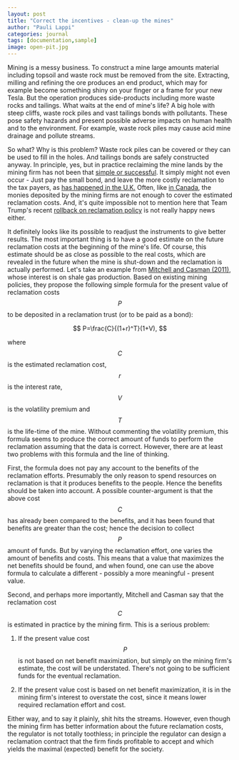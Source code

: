 ```yaml
---
layout: post
title: "Correct the incentives - clean-up the mines"
author: "Pauli Lappi"
categories: journal
tags: [documentation,sample]
image: open-pit.jpg
---
```

Mining is a messy business. To construct a mine large amounts material including topsoil and waste rock must be removed from the site.
Extracting, milling and refining the ore produces an end product, which may for example become something shiny on your finger or a frame for your new Tesla. 
But the operation produces
side-products including more waste rocks and tailings. What waits at the end of mine's life? A big hole with steep cliffs, waste rock piles and vast tailings
bonds with pollutants. These pose safety hazards and present possible adverse impacts on human health and to the environment. For example, waste rock piles may
cause acid mine drainage and pollute streams.

So what? Why is this problem? Waste rock piles can be covered or they can be used to fill in the holes. And tailings bonds are safely constructed anyway. 
In principle, yes, but in practice reclaiming the mine lands by the mining firm has not been that [simple or successful](https://www.sciencedirect.com/science/article/pii/S0301420709000531). It simply might not even occur - Just pay the 
small bond, and leave the more costly reclamation to the tax payers, as [has happened in the U.K.](https://www.theguardian.com/commentisfree/2015/apr/28/big-coal-keep-it-in-the-ground-energy-opencast-mines) 
Often, like [in Canada](http://vancouversun.com/business/local-business/underfunding-for-mine-cleanups-rises-to-more-than-1-27-billion), 
the monies deposited by the mining firms are not enough to cover the estimated reclamation costs. And, it's quite impossible not to mention here that Team Trump's recent 
[rollback on reclamation policy](https://www.theguardian.com/environment/2017/dec/17/donald-trump-epa-mining-pollution-rules)
 is not really happy news either.


It definitely looks like its possible to readjust the instruments to give better results. The most important thing is to have a good estimate on the
future reclamation costs at the beginning of the mine's life. Of course, this estimate should be as close as possible to the real costs, which are revealed
in the future when the mine is shut-down and the reclamation is actually performed. Let's take an example from 
[Mitchell and Casman (2011)](https://pubs.acs.org/doi/abs/10.1021/es2021796),
 whose interest is on shale gas production.
Based on existing mining policies, they propose the following simple formula for the present value of reclamation costs $$P$$ to be deposited in a reclamation trust (or to be paid as a bond):

$$
P=\frac{C}{(1+r)^T}(1+V),
$$

where $$C$$ is the estimated reclamation cost, $$r$$ is the interest rate, $$V$$ is the volatility premium and $$T$$ is the life-time of the mine. Without commenting the 
volatility premium, this formula seems to produce the correct amount of funds to perform the reclamation assuming that the data is correct. However, there are at least two
problems with this formula and the line of thinking.

First, the formula does not pay any account to the benefits of the reclamation efforts. Presumably the only reason to spend
resources on reclamation is that it produces benefits to the people. Hence the benefits should be taken into account. A possible counter-argument is that the above cost $$C$$ has
already been compared to the benefits, and it has been found that benefits are greater than the cost; hence the decision to collect $$P$$ amount of funds. But by varying the 
reclamation effort, one varies the amount of benefits and costs. This means that a value that maximizes
 the net benefits should be found, and when found, one can use the above formula to calculate a different - possibly a more meaningful -  present value.
 
Second, and perhaps more importantly, Mitchell and Casman say that the reclamation cost $$C$$ is estimated in practice by the mining firm. This is a serious problem:

1. If the present value cost $$P$$ is not based on net benefit maximization, but simply on the mining firm's estimate, the cost will be understated. There's not going to be
sufficient funds for the eventual reclamation.

2. If the present value cost is based on net benefit maximization, it is in the mining firm's interest to overstate the cost, since it means lower required reclamation effort and cost.

Either way, and to say it plainly, shit hits the streams. However, even though the mining firm has better information about the future reclamation costs, the regulator is not totally
toothless; in principle the regulator can design a reclamation contract that the firm finds profitable to accept and which yields the maximal (expected) benefit for the society.

